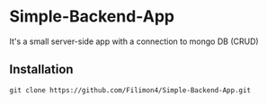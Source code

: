 # Simple-Backend-App
It's a small server-side app with a connection to mongo DB (CRUD)

## Installation
```
git clone https://github.com/Filimon4/Simple-Backend-App.git
```